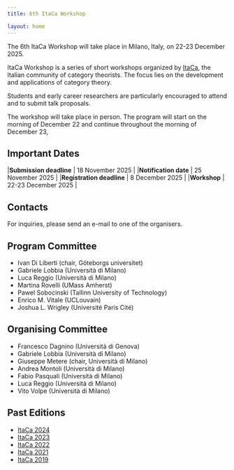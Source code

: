 ```yaml
---
title: 6th ItaCa Workshop 

layout: home
---
```


The 6th ItaCa Workshop will take place in Milano, Italy, on 22-23 December 2025. 

ItaCa Workshop is a series of short workshops organized by [ItaCa](https://progetto-itaca.github.io), the Italian community of category theorists. The focus lies on the development and applications of category theory.

Students and early career researchers are particularly encouraged to attend and to submit talk proposals.

The workshop will take place in person.
The program will start on the morning of December 22 and continue throughout the morning of December 23, 


## Important Dates

|**Submission deadline**   | 18 November 2025 |
|**Notification date**     | 25 November 2025 |
|**Registration deadline** |  8 December 2025 |
|**Workshop**              | 22-23 December 2025 |


## Contacts 

For inquiries, please send an e-mail to one of the organisers. 


## Program Committee
* Ivan Di Liberti (chair, Göteborgs universitet)
* Gabriele Lobbia (Università di Milano)
* Luca Reggio (Università di Milano)
* Martina Rovelli (UMass Amherst)
* Pawel Sobocinski (Tallinn University of Technology)
* Enrico M. Vitale (UCLouvain)
* Joshua L. Wrigley (Université Paris Cité)


## Organising Committee 
* Francesco Dagnino (Università di Genova) 
* Gabriele Lobbia (Università di Milano)
* Giuseppe Metere (chair, Università di Milano)
* Andrea Montoli (Università di Milano)
* Fabio Pasquali (Università di Milano)
* Luca Reggio (Università di Milano)
* Vito Volpe (Università di Milano) 

## Past Editions 
* [ItaCa 2024](https://progetto-itaca.github.io/ItaCa-24/) 
* [ItaCa 2023](https://progetto-itaca.github.io/ItaCa-23/) 
* [ItaCa 2022](https://progetto-itaca.github.io/ItaCa-22/) 
* [ItaCa 2021](https://genoa-logic-group.github.io/itaca-workshop-2021/)
* [ItaCa 2019](http://www.mat.unimi.it/users/itaca/) 






